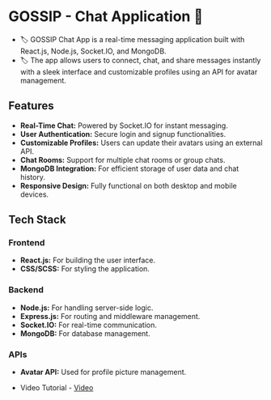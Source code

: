 # GOSSIP - Chat Application :busts_in_silhouette:

- 🏷️ GOSSIP Chat App is a real-time messaging application built with React.js, Node.js, Socket.IO, and MongoDB.
- 🏷️ The app allows users to connect, chat, and share messages instantly with a sleek interface and customizable profiles using an API for avatar management.


## Features
- **Real-Time Chat:** Powered by Socket.IO for instant messaging.
- **User Authentication:** Secure login and signup functionalities.
- **Customizable Profiles:** Users can update their avatars using an external API.
- **Chat Rooms:** Support for multiple chat rooms or group chats.
- **MongoDB Integration:** For efficient storage of user data and chat history.
- **Responsive Design:** Fully functional on both desktop and mobile devices.

## Tech Stack

### Frontend
- **React.js:** For building the user interface.
- **CSS/SCSS:** For styling the application.

### Backend
- **Node.js:** For handling server-side logic.
- **Express.js:** For routing and middleware management.
- **Socket.IO:** For real-time communication.
- **MongoDB:** For database management.

### APIs
- **Avatar API:** Used for profile picture management.

- Video Tutorial - [Video](https://youtu.be/otaQKODEUFs?si=kFUAAOZgg4FhlT4E)
